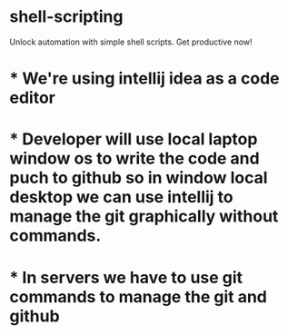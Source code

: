 # shell-scripting
Unlock automation with simple shell scripts. Get productive now!

# * We're using intellij idea as a code editor
# * Developer will use local laptop window os to write the code and puch to github so in window local desktop we can use intellij to manage the git graphically without commands.
# * In servers we have to use git commands to manage the git and github 
